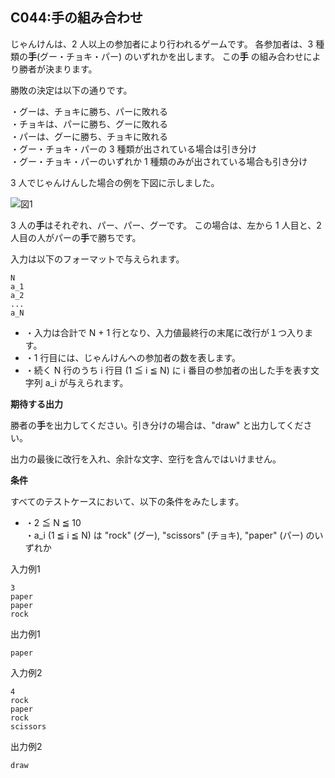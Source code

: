 C044:手の組み合わせ
------------


じゃんけんは、2 人以上の参加者により行われるゲームです。 各参加者は、3 種類の**手**(グー・チョキ・パー) のいずれかを出します。 この**手** の組み合わせにより勝者が決まります。

勝敗の決定は以下の通りです。

・グーは、チョキに勝ち、パーに敗れる  
・チョキは、パーに勝ち、グーに敗れる  
・パーは、グーに勝ち、チョキに敗れる  
・グー・チョキ・パーの 3 種類が出されている場合は引き分け  
・グー・チョキ・パーのいずれか 1 種類のみが出されている場合も引き分け

3 人でじゃんけんした場合の例を下図に示しました。

![図1](/image/c044_img.png)

3 人の**手**はそれぞれ、パー、パー、グーです。 この場合は、左から 1 人目と、2 人目の人がパーの**手**で勝ちです。


入力は以下のフォーマットで与えられます。

    N
    a_1
    a_2
    ...
    a_N
    

*   ・入力は合計で N + 1 行となり、入力値最終行の末尾に改行が１つ入ります。
*   ・1 行目には、じゃんけんへの参加者の数を表します。
*   ・続く N 行のうち i 行目 (1 ≦ i ≦ N) に i 番目の参加者の出した手を表す文字列 a\_i が与えられます。

  

**期待する出力**

勝者の**手**を出力してください。引き分けの場合は、"draw" と出力してください。

出力の最後に改行を入れ、余計な文字、空行を含んではいけません。

**条件**

すべてのテストケースにおいて、以下の条件をみたします。

*   ・2 ≦ N ≦ 10  
    ・a\_i (1 ≦ i ≦ N) は "rock" (グー), "scissors" (チョキ), "paper" (パー) のいずれか

入力例1

    3
    paper
    paper
    rock
    

出力例1

    paper
    

入力例2

    4
    rock
    paper
    rock
    scissors
    

出力例2

    draw